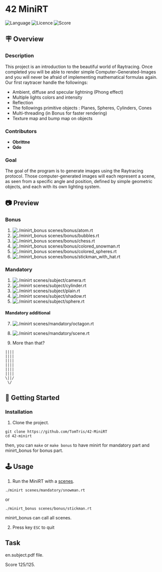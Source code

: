 # 42 MiniRT
![Language](https://img.shields.io/static/v1?label=language&message=c&color=blue) ![Licence](https://img.shields.io/badge/license-MIT-green) ![Score](https://42-project-badge.glitch.me/users/rpinto-r/project/minirt) 

## 🪧 Overview
### Description
This project is an introduction to the beautiful world of Raytracing.
Once completed you will be able to render simple Computer-Generated-Images and you
will never be afraid of implementing mathematical formulas again.
Our first raytracer handle the followings:
* Ambient, diffuse and specular lightning (Phong effect)
* Multiple lights colors and intensity
* Reflection
* The followings primitive objects : Planes, Spheres, Cylinders, Cones
* Multi-threading (in Bonus for faster rendering)
* Texture map and bump map on objects

### Contributors
- **Obrittne**
- **Qdo**

### Goal
The goal of the program is to generate images using the Raytracing protocol. Those computer-generated images will each represent a scene, as seen from a specific angle and position, defined by simple geometric objects, and each with its own lighting system.

## 📷 Preview
### Bonus
1. ![./minirt_bonus scenes/bonus/atom.rt](https://drive.google.com/uc?export=view&id=1Q2Y1CFVlxLS4pUqKBOcRAyxJvtyolX4V)
2. ![./minirt_bonus scenes/bonus/bubbles.rt](https://drive.google.com/uc?export=view&id=1dJrZdKWVq6pYWc0kHlsOoV0BdErg-XUE)
3. ![./minirt_bonus scenes/bonus/chess.rt](https://drive.google.com/uc?export=view&id=1YWDYpv8Cmd8zNHOiemdJ0Sv2etC1SGCu)
4. ![./minirt_bonus scenes/bonus/colored_snowman.rt](https://drive.google.com/uc?export=view&id=1EtKlNb4ilAX1gAqCLGhMDbq23HXc56PH)
5. ![./minirt_bonus scenes/bonus/colored_spheres.rt](https://drive.google.com/uc?export=view&id=1bOoyPRNxI0dU13gelHXoK7ELRJOR6iWR)
6. ![./minirt_bonus scenes/bonus/stickman_with_hat.rt](https://drive.google.com/uc?export=view&id=1DUYyikOEL1_ka36UrkLIaIqPi5rWxXYd)

### Mandatory
1. ![./minirt scenes/subject/camera.rt](https://drive.google.com/uc?export=view&id=1Tz_Zy7qMirxUuaF8kQi0weH_LV9Gh5Fz)
2. ![./minirt scenes/subject/cylinder.rt](https://drive.google.com/uc?export=view&id=1rzwu_F_-AuTtT2XNQqRs_9ttXTpOwCbO)
3. ![./minirt scenes/subject/plain.rt](https://drive.google.com/uc?export=view&id=1COW8bO7zENiiLcSPKgpNprqwEWLn0Enp)
4. ![./minirt scenes/subject/shadow.rt](https://drive.google.com/uc?export=view&id=1V4hnK_pmf64-1h8P41L3-L0oxbyJgtSj)
5. ![./minirt scenes/subject/sphere.rt](https://drive.google.com/uc?export=view&id=1Qqoh8e7fKaUP73VJl9lgvZJF0udzd2q3)

#### Mandatory additional
7. ![./minirt scenes/mandatory/octagon.rt](https://drive.google.com/uc?export=view&id=1329Wg77J2HrDB0B6Q5mL7jmXgeRr8EhG)
8. ![./minirt scenes/mandatory/scene.rt](https://drive.google.com/uc?export=view&id=1iZcWMprg9AdaBPlzkHx0B6WOpPa5VVPS)

9. More than that?
```
||||
||||
||||
||||
||||
||||
\||/
 \/
```
## 🚀 Getting Started

### Installation
1. Clone the project.
```
git clone https://github.com/TomTris/42-MiniRT
cd 42-minirt
```
then, you can ```make``` or ```make bonus``` to have minirt for mandatory part and minirt_bonus for bonus part.

## 🕹 Usage
1. Run the MiniRT with a [scenes](scenes/).
```
./minirt scenes/mandatory/snowman.rt
```
or
```
./minirt_bonus scenes/bonus/stickman.rt
```

minirt_bonus can call all scenes.

2. Press key `ESC` to quit 

## Task
en.subject.pdf file.

Score 125/125.
